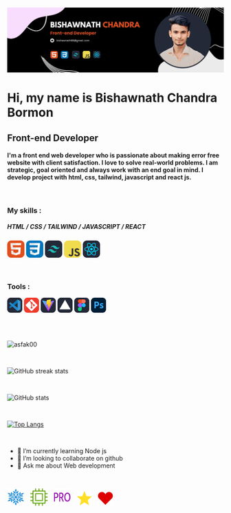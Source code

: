 ![Front-End Developer](https://github.com/vivek9985/vivek9985/blob/main/cover.jpg?raw=true)

# Hi, my name is Bishawnath Chandra Bormon

## Front-end Developer

#### I'm a front end web developer who is passionate about making error free website with client satisfaction. I love to solve real-world problems. I am strategic, goal oriented and always work with an end goal in mind. I develop project with html, css, tailwind, javascript and react js.

<br />

### My skills :
##### HTML / CSS / TAILWIND / JAVASCRIPT / REACT

<a href='https://www.w3schools.com/html/'><img src='https://raw.githubusercontent.com/vivek9985/vivek9985/68f9b4dc93bb48e37f7b869a7579a68d530a5ff2/HTML.svg' width='40' height='40'></a>
<a href='https://www.w3schools.com/css/'><img src='https://raw.githubusercontent.com/vivek9985/vivek9985/68f9b4dc93bb48e37f7b869a7579a68d530a5ff2/CSS.svg' width='40' height='40'></a>
<a href='https://tailwindcss.com/'><img src='https://raw.githubusercontent.com/vivek9985/vivek9985/68f9b4dc93bb48e37f7b869a7579a68d530a5ff2/TailwindCSS.svg' width='40' height='40'></a>
<a href='https://www.w3schools.com/js/'><img src='https://raw.githubusercontent.com/vivek9985/vivek9985/68f9b4dc93bb48e37f7b869a7579a68d530a5ff2/JavaScript.svg' width='40' height='40'></a>
<a href='https://www.adobe.com/lu_en/products/photoshop.html'><img src='https://raw.githubusercontent.com/vivek9985/vivek9985/68f9b4dc93bb48e37f7b869a7579a68d530a5ff2/React.svg' width='40' height='40'></a>

<br />

### Tools :

<a href='https://code.visualstudio.com/'><img src='https://raw.githubusercontent.com/vivek9985/vivek9985/0944f2791edad0622b5b60e12f0aff9c7660cc89/vscode.svg' width='35' height='35'></a>
<a href='https://git-scm.com/'><img src='https://raw.githubusercontent.com/vivek9985/vivek9985/0944f2791edad0622b5b60e12f0aff9c7660cc89/Git.svg' width='35' height='35'></a>
<a href='https://vitejs.dev/'><img src='https://raw.githubusercontent.com/vivek9985/vivek9985/0944f2791edad0622b5b60e12f0aff9c7660cc89/Vite.svg' width='35' height='35'></a>
<a href='https://vercel.com/'><img src='https://raw.githubusercontent.com/vivek9985/vivek9985/0944f2791edad0622b5b60e12f0aff9c7660cc89/Vercel.svg' width='35' height='35'></a>
<a href='https://www.figma.com/'><img src='https://raw.githubusercontent.com/vivek9985/vivek9985/0944f2791edad0622b5b60e12f0aff9c7660cc89/Figma.svg' width='35' height='35'></a>
<a href='https://vitejs.dev/'><img src='https://raw.githubusercontent.com/vivek9985/vivek9985/0944f2791edad0622b5b60e12f0aff9c7660cc89/Photoshop.svg' width='35' height='35'></a>

<br />
<br />


<p align="left"> <img src="https://komarev.com/ghpvc/?username=asfak00&label=Profile%20views&color=0e75b6&style=flat" alt="asfak00" /> </p>

<br />

![GitHub streak stats](https://streak-stats.demolab.com/?user=vivek9985)

<br />

![GitHub stats](https://github-readme-stats.vercel.app/api?username=vivek9985&show_icons=true&count_private=true)

<br />

[![Top Langs](https://github-readme-stats.vercel.app/api/top-langs/?username=vivek9985)](https://github.com/anuraghazra/github-readme-stats)

<br />

- 🌱 I’m currently learning Node js
- 👯 I’m looking to collaborate on github
- 💬 Ask me about Web development

<br />

<a href='https://archiveprogram.github.com/'><img src='https://raw.githubusercontent.com/acervenky/animated-github-badges/master/assets/acbadge.gif' width='40' height='40'></a> <a href='https://docs.github.com/en/developers'><img src='https://raw.githubusercontent.com/acervenky/animated-github-badges/master/assets/devbadge.gif' width='40' height='40'></a> <a href='https://github.com/pricing'><img src='https://raw.githubusercontent.com/acervenky/animated-github-badges/master/assets/pro.gif' width='40' height='40'></a> <a href='https://stars.github.com/'><img src='https://raw.githubusercontent.com/acervenky/animated-github-badges/master/assets/starbadge.gif' width='35' height='35'></a> <a href='https://docs.github.com/en/github/supporting-the-open-source-community-with-github-sponsors'><img src='https://raw.githubusercontent.com/acervenky/animated-github-badges/master/assets/sponsorbadge.gif' width='35' height='35'></a>

